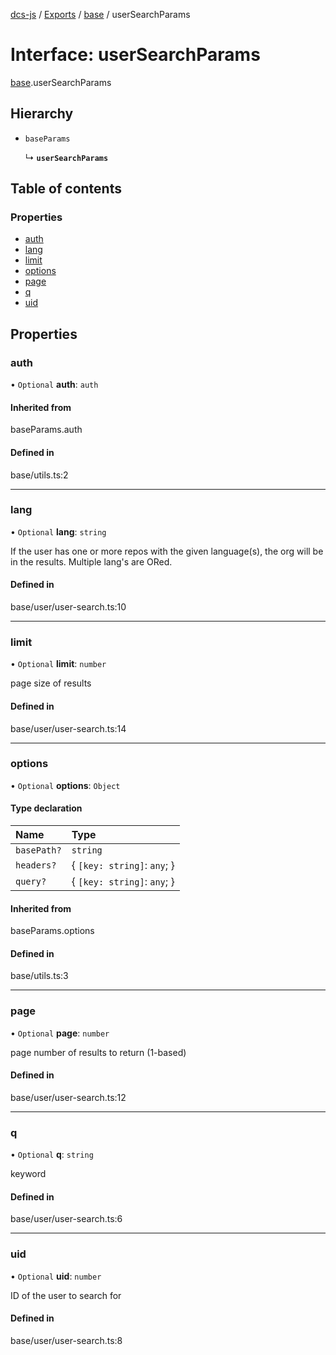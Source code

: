 [dcs-js](../README.md) / [Exports](../modules.md) / [base](../modules/base.md) / userSearchParams

# Interface: userSearchParams

[base](../modules/base.md).userSearchParams

## Hierarchy

- `baseParams`

  ↳ **`userSearchParams`**

## Table of contents

### Properties

- [auth](base.userSearchParams.md#auth)
- [lang](base.userSearchParams.md#lang)
- [limit](base.userSearchParams.md#limit)
- [options](base.userSearchParams.md#options)
- [page](base.userSearchParams.md#page)
- [q](base.userSearchParams.md#q)
- [uid](base.userSearchParams.md#uid)

## Properties

### <a id="auth" name="auth"></a> auth

• `Optional` **auth**: `auth`

#### Inherited from

baseParams.auth

#### Defined in

base/utils.ts:2

___

### <a id="lang" name="lang"></a> lang

• `Optional` **lang**: `string`

If the user has one or more repos with the given language(s), the org will be in the results. Multiple lang&#39;s are ORed.

#### Defined in

base/user/user-search.ts:10

___

### <a id="limit" name="limit"></a> limit

• `Optional` **limit**: `number`

page size of results

#### Defined in

base/user/user-search.ts:14

___

### <a id="options" name="options"></a> options

• `Optional` **options**: `Object`

#### Type declaration

| Name | Type |
| :------ | :------ |
| `basePath?` | `string` |
| `headers?` | { `[key: string]`: `any`;  } |
| `query?` | { `[key: string]`: `any`;  } |

#### Inherited from

baseParams.options

#### Defined in

base/utils.ts:3

___

### <a id="page" name="page"></a> page

• `Optional` **page**: `number`

page number of results to return (1-based)

#### Defined in

base/user/user-search.ts:12

___

### <a id="q" name="q"></a> q

• `Optional` **q**: `string`

keyword

#### Defined in

base/user/user-search.ts:6

___

### <a id="uid" name="uid"></a> uid

• `Optional` **uid**: `number`

ID of the user to search for

#### Defined in

base/user/user-search.ts:8
